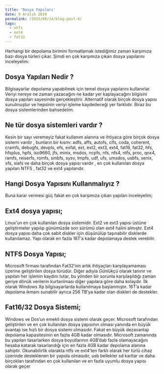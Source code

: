 ```yaml
---
title: 'Dosya Yapıları'
date: 9 Aralık 2019
permalink: /2015/08/14/blog-post-4/
tags:
  - ntfs
  - ext4
  - fat32
---
```


Herhangi bir depolama birimini formatlamak istediğimiz zaman karşımıza bazı dosya türleri çıkar. 
Şimdi en çok karşımıza çıkan dosya yapılarını inceleyelim: 


Dosya Yapıları Nedir ?
------
Bilgisayarlar depolama yapabilmek için temel dosya yapılarını kullanırlar. Veriyi nereye ne zaman yazacağını ne kadar yer kaplayacağını bilgisini dosya yapıları sayesinde gerçekleştirir. Alternatif olarak birçok dosya yapısı sunulmuştur ve hepsinin veriyi işleme kaydedeceği yer farklıdır. Biraz bu dosya sistemlerinden bahsedelim.

Ne tür dosya sistemleri vardır ? 
------
Kesin bir sayı veremeyiz fakat kullanım alanına ve ihtiyaca göre birçok dosya sistemi vardır , bunların bir kısmı: adfs, affs, autofs, cifs, coda, coherent, cramfs, debugfs, devpts, efs, exfat, ext, ext2, ext3, ext4, fat16, fat32, hfs, hfsplus, hpfs, iso9660, jfs, minix, msdos, ncpfs, nfs, nfs4, ntfs, proc, qnx4, ramfs, reiserfs, romfs, smbfs, sysv, tmpfs, udf, ufs, umsdos, usbfs, xenix, xfs, xiafs ve daha birçok dosya yapısı vardır , en çok kullanılan dosya yapıları NTFS , fat32 ve ext4 yapılarıdır. 

Hangi Dosya Yapısını Kullanmalıyız ? 
------
Buna karar vermesi güç fakat en çok karşımıza çıkan yapıları inceleyelim; 

Ext4 dosya yapısı;
------
Linux’un en çok kullanılan dosya sistemidir. Ext2 ve ext3 yapısı üstüne geliştirmeler yapılıp günümüzde son sürümü olan ext4 halini almıştır. Ext4 dosya yapısı daha çok sabit diskler için düşünülüp taşınabilir disklerde kullanılamaz. Yapı olarak en fazla 16T’a kadar depolamaya destek verebilir.

NTFS Dosya Yapısı;
------
Microsoft firması tarafından Fat32’nin artık ihtiyaçları karşılayamaması üzerine geliştirilen dosya türüdür. 
Diğer adıyla *Günlükçü* olarak tanınır ve yapılan her işlemin kaydını tutar, bu yönden bir sorunla karşılaşıldığı zaman geriye dönük  verilerin kurtarılması diğer yapılara göre daha kolaydır. 
İlk olarak Windows Xp bilgisayarlarda kullanılmaya başlanmıştır. 16T’a kadar depolama ikmanı sunabilir ayrıca 256 TB’ya kadar olan diskleri de destekler. 

Fat16/32 Dosya Sistemi;
------
Windows ve Dos’un emekli dosya sistemi olarak geçer. Microsoft tarafından geliştirilen ve en çok kullanılan dosya yapısının olması yanında en büyük avantajı ise hızlı bir dosya sistemi olmasıdır. Fakat en büyük dezavantajı depolama kapasitesinin en fazla 4GB kadar olmasıdır. Microsoft zamanında bu yapıları tasarlarken dosya boyutlarının 4GB’dab fazla olamayacağını hesaba katarak tasarlandığı için en fazla 4GB kadar depolama alanına sahiptir. Okunabilirlik olarakta ntfs ve ext4’ten farklı olarak her türlü cihaz üzerinde desteklenen bir yapıda olmasıdır, usb bellekler  sd kartlar ve daha birçokları tarafından en çok kullanılan ve en fazla uyumlu dosya yapısı olarak geçer

